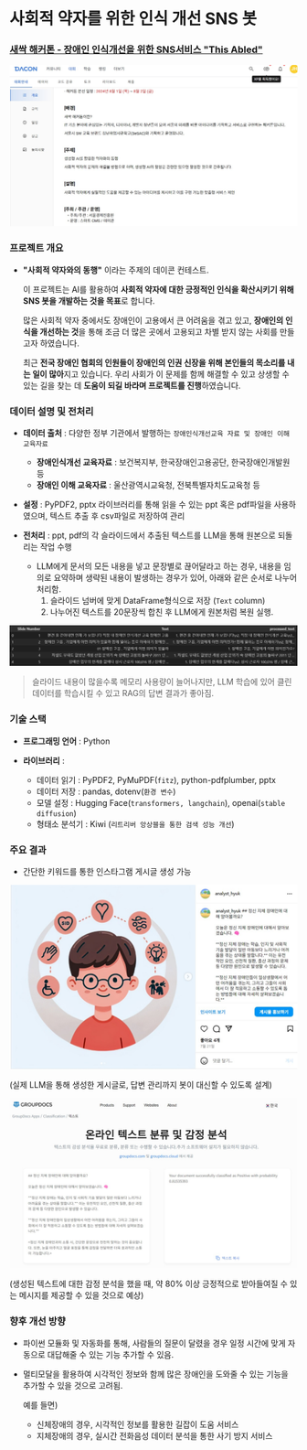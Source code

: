 # 사회적 약자를 위한 인식 개선 SNS 봇

### [새싹 해커톤 - 장애인 인식개선을 위한 SNS서비스 "This Abled"](https://dacon.io/competitions/official/236293/codeshare/11391)



![dacon](assets/dacon.JPG)



### 프로젝트 개요

- **"사회적 약자와의 동행"** 이라는 주제의 데이콘 컨테스트.

  이 프로젝트는 AI를 활용하여 **사회적 약자에 대한 긍정적인 인식을 확산시키기 위해 SNS 봇을 개발하는 것을 목표**로 합니다.
  
  많은 사회적 약자 중에서도 장애인이 고용에서 큰 어려움을 겪고 있고, **장애인의 인식을 개선하는 것**을 통해 조금 더 많은 곳에서 고용되고 차별 받지 않는 사회를 만들고자 하였습니다. 
  
  최근 **전국 장애인 협회의 인원들이 장애인의 인권 신장을 위해  본인들의 목소리를 내는 일이 많아**지고 있습니다. 우리 사회가 이 문제를 함께 해결할 수 있고 상생할 수 있는 길을 찾는 데 **도움이 되길 바라며 프로젝트를 진행**하였습니다.
  
  

### 데이터  설명 및 전처리

- **데이터 출처** : 다양한 정부 기관에서 발행하는 `장애인식개선교육 자료 및 장애인 이해 교육자료`
  - **장애인식개선 교육자료** : 보건복지부, 한국장애인고용공단, 한국장애인개발원 등
  - **장애인 이해 교육자료** : 울산광역시교육청, 전북특별자치도교육청 등

- **설정** : PyPDF2, pptx 라이브러리를 통해 읽을 수 있는 ppt 혹은 pdf파일을 사용하였으며, 텍스트 추출 후 csv파일로 저장하여 관리

- **전처리** : ppt, pdf의 각 슬라이드에서 추출된 텍스트를 LLM을 통해 원본으로 되돌리는 작업 수행
  - LLM에게 문서의 모든 내용을 넣고 문장별로 끊어달라고 하는 경우, 내용을 임의로 요약하며 생략된 내용이 발생하는 경우가 있어, 아래와 같은 순서로 나누어 처리함.
    1. 슬라이드 넘버에 맞게 DataFrame형식으로 저장 (`Text` column) 
    2. 나누어진 텍스트를 20문장씩 합친 후 LLM에게 원본처럼 복원 실행.


![text](assets/text.png)

> 슬라이드 내용이 많을수록 메모리 사용량이 늘어나지만, LLM 학습에 있어 클린데이터를 학습시킬 수 있고 RAG의 답변 결과가 좋아짐.



### 기술 스택 

- **프로그래밍 언어** : Python

- **라이브러리** : 
  - 데이터 읽기 : PyPDF2, PyMuPDF(`fitz`), python-pdfplumber, pptx
  - 데이터 저장 : pandas, dotenv(`환경 변수`)
  - 모델 설정 : Hugging Face(`transformers, langchain`), openai(`stable diffusion`)
  - 형태소 분석기 : Kiwi (`리트리버 앙상블을 통한 검색 성능 개선`)



### 주요 결과 

- 간단한 키워드를 통한 인스타그램 게시글 생성 가능 

![ig](assets/instagram.JPG)

(실제 LLM을 통해 생성한 게시글로, 답변 관리까지 봇이 대신할 수 있도록 설계)



![ig](assets/sentiment.JPG)

(생성된 텍스트에 대한 감정 분석을 했을 때, 약 80% 이상 긍정적으로 받아들여질 수 있는 메시지를 제공할 수 있을 것으로 예상)



### 향후 개선 방향

- 파이썬 모듈화 및 자동화를 통해, 사람들의 질문이 달렸을 경우 일정 시간에 맞게 자동으로 대답해줄 수 있는 기능 추가할 수 있음.

- 멀티모달을 활용하여 시각적인 정보와 함께 많은 장애인을 도와줄 수 있는 기능을 추가할 수 있을 것으로 고려됨.

  예를 들면)

  - 신체장애의 경우, 시각적인 정보를 활용한 길잡이 도움 서비스
  - 지체장애의 경우, 실시간 전화음성 데이터 분석을 통한 사기 방지 서비스